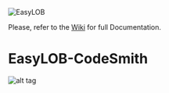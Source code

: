 ![EasyLOB](https://github.com/EasyLOB/EasyLOB/wiki/Media/EasyLOB.Blue.512.121.png)

Please, refer to the [Wiki](https://github.com/EasyLOB/EasyLOB/wiki) for full Documentation.

# EasyLOB-CodeSmith

![alt tag](https://github.com/EasyLOB/EasyLOB/wiki/Media/CodeSmith/CodeSmith.png)

